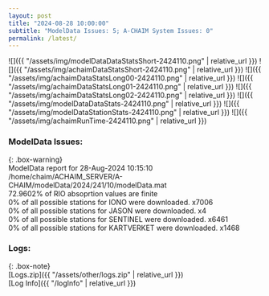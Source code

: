 ```yaml
---
layout: post
title: "2024-08-28 10:00:00"
subtitle: "ModelData Issues: 5; A-CHAIM System Issues: 0"
permalink: /latest/
---
```


![]({{ "/assets/img/modelDataDataStatsShort-2424110.png" | relative_url }})
![]({{ "/assets/img/achaimDataStatsShort-2424110.png" | relative_url }})
![]({{ "/assets/img/achaimDataStatsLong00-2424110.png" | relative_url }})
![]({{ "/assets/img/achaimDataStatsLong01-2424110.png" | relative_url }})
![]({{ "/assets/img/achaimDataStatsLong02-2424110.png" | relative_url }})
![]({{ "/assets/img/modelDataDataStats-2424110.png" | relative_url }})
![]({{ "/assets/img/modelDataStationStats-2424110.png" | relative_url }})
![]({{ "/assets/img/achaimRunTime-2424110.png" | relative_url }})


### ModelData Issues:  
  
{: .box-warning}  
 ModelData report for 28-Aug-2024 10:15:10   
 /home/chaim/ACHAIM_SERVER/A-CHAIM/modelData/2024/241/10/modelData.mat   
 72.9602% of RIO absoprtion values are finite   
 0% of all possible stations for IONO were downloaded. x7006   
 0% of all possible stations for JASON were downloaded. x4   
 0% of all possible stations for SENTINEL were downloaded. x6461   
 0% of all possible stations for KARTVERKET were downloaded. x1468   
  


### Logs:  
  
{: .box-note}  
[Logs.zip]({{ "/assets/other/logs.zip" | relative_url }})  
[Log Info]({{ "/logInfo" | relative_url }})  
